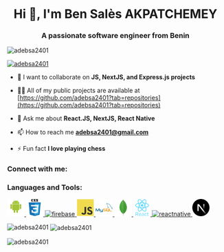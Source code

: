 <h1 align="center">Hi 👋, I'm Ben Salès AKPATCHEMEY</h1>
<h3 align="center">A passionate software engineer from Benin</h3>

<p align="left"> <img src="https://komarev.com/ghpvc/?username=adebsa2401&label=Profile%20views&color=0e75b6&style=flat" alt="adebsa2401" /> </p>

<p align="left"> <a href="https://github.com/ryo-ma/github-profile-trophy"><img src="https://github-profile-trophy.vercel.app/?username=adebsa2401" alt="adebsa2401" /></a> </p>

- 👯 I want to collaborate on **JS, NextJS, and Express.js projects**

- 👨‍💻 All of my public projects are available at [https://github.com/adebsa2401?tab=repositories](https://github.com/adebsa2401?tab=repositories)

- 💬 Ask me about **React.JS, NextJS, React Native**

- 📫 How to reach me **adebsa2401@gmail.com**

- ⚡ Fun fact **I love playing chess**

<h3 align="left">Connect with me:</h3>
<p align="left">
</p>

<h3 align="left">Languages and Tools:</h3>
<p align="left"> <a href="https://developer.android.com" target="_blank" rel="noreferrer"> <img src="https://raw.githubusercontent.com/devicons/devicon/master/icons/android/android-original-wordmark.svg" alt="android" width="40" height="40"/> </a> <a href="https://www.w3schools.com/css/" target="_blank" rel="noreferrer"> <img src="https://raw.githubusercontent.com/devicons/devicon/master/icons/css3/css3-original-wordmark.svg" alt="css3" width="40" height="40"/> </a> <a href="https://firebase.google.com/" target="_blank" rel="noreferrer"> <img src="https://www.vectorlogo.zone/logos/firebase/firebase-icon.svg" alt="firebase" width="40" height="40"/> </a> <a href="https://developer.mozilla.org/en-US/docs/Web/JavaScript" target="_blank" rel="noreferrer"> <img src="https://raw.githubusercontent.com/devicons/devicon/master/icons/javascript/javascript-original.svg" alt="javascript" width="40" height="40"/> </a> <a href="https://www.mysql.com/" target="_blank" rel="noreferrer"> <img src="https://raw.githubusercontent.com/devicons/devicon/master/icons/mysql/mysql-original-wordmark.svg" alt="mysql" width="40" height="40"/> </a> <a href="https://www.mongodb.com" target="_blank" rel="noreferrer"> <img src="https://raw.githubusercontent.com/devicons/devicon/master/icons/mongodb/mongodb-original.svg" alt="mongodb" width="40" height="40"/> </a> <a href="https://reactjs.org/" target="_blank" rel="noreferrer"> <img src="https://raw.githubusercontent.com/devicons/devicon/master/icons/react/react-original-wordmark.svg" alt="react" width="40" height="40"/> </a> <a href="https://reactnative.dev/" target="_blank" rel="noreferrer"> <img src="https://reactnative.dev/img/header_logo.svg" alt="reactnative" width="40" height="40"/> </a> <a href="https://nextjs.org" target="_blank" rel="noreferrer"> <img src="https://raw.githubusercontent.com/devicons/devicon/master/icons/nextjs/nextjs-original.svg" alt="nextjs" width="40" height="40"/> </a> </p>

<p><img align="left" src="https://github-readme-stats.vercel.app/api/top-langs?username=adebsa2401&show_icons=true&locale=en&layout=compact" alt="adebsa2401" /></p>

<p>&nbsp;<img align="center" src="https://github-readme-stats.vercel.app/api?username=adebsa2401&show_icons=true&locale=en" alt="adebsa2401" /></p>

<p><img align="center" src="https://github-readme-streak-stats.herokuapp.com/?user=adebsa2401&" alt="adebsa2401" /></p>
